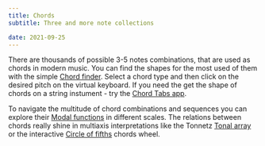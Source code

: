```yaml
---
title: Chords
subtitle: Three and more note collections

date: 2021-09-25
---
```


There are thousands of possible 3-5 notes combinations, that are used as chords in modern music. You can find the shapes for the most used of them with the simple [Chord finder](./finder/index.md). Select a chord type and then click on the desired pitch on the virtual keyboard. If you need the get the shape of chords on a string instument - try the [Chord Tabs app](./tabs/index.md).

To navigate the multitude of chord combinations and sequences you can explore their [Modal functions](./modes/index.md) in different scales. The relations between chords really shine in multiaxis interpretations like the Tonnetz [Tonal array](./array/index.md) or the interactive [Circle of fifths](./fifths/index.md) chords wheel.